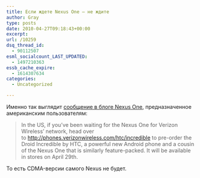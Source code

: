 ```yaml
---
title: Если ждете Nexus One — не ждите
author: Gray
type: posts
date: 2010-04-27T09:18:43+00:00
excerpt:
url: /10259
dsq_thread_id:
  - 90112507
esml_socialcount_LAST_UPDATED:
  - 1497210363
essb_cache_expire:
  - 1614307634
categories:
  - Uncategorized

---
```








Именно так выглядит <a href="http://googlenexusoneboard.blogspot.com/2010/04/update-on-nexus-one-partnerships.html" target="_blank">сообщение в&nbsp;блоге Nexus One</a>, предназначенное американским пользователям:

> In&nbsp;the US, if&nbsp;you’ve&nbsp;been waiting for the Nexus One for Verizon Wireless’ network, head over to&nbsp;http://phones.verizonwireless.com/htc/incredible to&nbsp;<nobr>pre-order</nobr> the Droid Incredible by&nbsp;HTC, a&nbsp;powerful new Android phone and a&nbsp;cousin of&nbsp;the Nexus One that is&nbsp;similarly <nobr>feature-packed</nobr>. It&nbsp;will be&nbsp;available in&nbsp;stores on&nbsp;April 29th.

То&nbsp;есть <nobr>CDMA-версии</nobr> самого Nexus не&nbsp;будет.